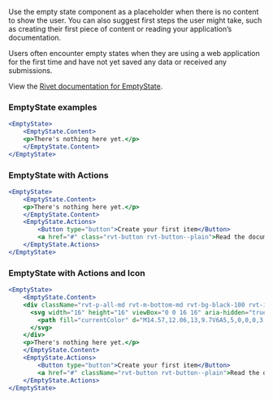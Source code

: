 Use the empty state component as a placeholder when there is no content to show the user. You can also suggest first steps the user might take, such as creating their first piece of content or reading your application’s documentation.

Users often encounter empty states when they are using a web application for the first time and have not yet saved any data or received any submissions.

View the [Rivet documentation for EmptyState](https://rivet.iu.edu/components/empty-state/).

### EmptyState examples

<!-- prettier-ignore-start -->
```jsx
<EmptyState>
    <EmptyState.Content>
    <p>There's nothing here yet.</p>
    </EmptyState.Content>
</EmptyState>
```
<!-- prettier-ignore-end -->

### EmptyState with Actions

<!-- prettier-ignore-start -->
```jsx
<EmptyState>
    <EmptyState.Content>
    <p>There's nothing here yet.</p>
    </EmptyState.Content>
    <EmptyState.Actions>
        <Button type="button">Create your first item</Button>
        <a href="#" class="rvt-button rvt-button--plain">Read the documentation</a>    
    </EmptyState.Actions>
</EmptyState>
```
<!-- prettier-ignore-end -->

### EmptyState with Actions and Icon

<!-- prettier-ignore-start -->
```jsx
<EmptyState>
    <EmptyState.Content>
    <div className="rvt-p-all-md rvt-m-bottom-md rvt-bg-black-100 rvt-inline-flex rvt-border-radius-circle">
      <svg width="16" height="16" viewBox="0 0 16 16" aria-hidden="true">
        <path fill="currentColor" d="M14.57,12.06,13,9.7V6A5,5,0,0,0,3,6V9.7L1.43,12.06a1.25,1.25,0,0,0,1,1.94H6a2,2,0,0,0,4,0h3.53a1.25,1.25,0,0,0,1-1.94ZM8,12H3.87L5,10.3V6a3,3,0,0,1,6,0v4.3L12.13,12Z" />
      </svg>        
    </div>
    <p>There's nothing here yet.</p>
    </EmptyState.Content>
    <EmptyState.Actions>
        <Button type="button">Create your first item</Button>
        <a href="#" className="rvt-button rvt-button--plain">Read the documentation</a>    
    </EmptyState.Actions>
</EmptyState>
```
<!-- prettier-ignore-end -->
